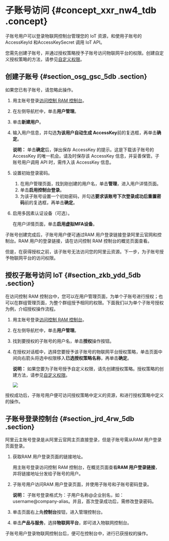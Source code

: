 # 子账号访问 {#concept_xxr_nw4_tdb .concept}

子账号用户可以登录物联网控制台管理您的 IoT 资源，和使用子账号的 AccessKeyId 和AccessKeySecret 调用 IoT API。

您需先创建子账号，并通过授权策略授予子账号访问物联网平台的权限。创建自定义授权策略的方法，请参见[自定义权限](cn.zh-CN/用户指南/账号与登录/RAM授权管理/自定义权限.md#)。

## 创建子账号 {#section_osg_gsc_5db .section}

如果您已有子账号，请忽略此操作。

1.  用主账号登录[访问控制 RAM 控制台](https://ram.console.aliyun.com/)。
2.  在左侧导航栏中，单击**用户管理**。
3.  单击**新建用户**。
4.  输入用户信息，并勾选**为该用户自动生成 AccessKey**前的复选框，再单击**确定**。

    **说明：** 单击**确定**后，弹出保存 AccessKey 的提示。这是下载该子账号的 AccessKey 的唯一机会。请及时保存该 AccessKey 信息，并妥善保管。子账号用户调用 API 时，需传入该 AccessKey 信息。

5.  设置初始登录密码。
    1.  在用户管理页面，找到刚创建的用户名，单击**管理**，进入用户详情页面。
    2.  单击**启用控制台登录**。
    3.  为该子账号设置一个初始密码，并勾选**要求该账号下次登录成功后重置密码**前的复选框，再单击**确定**。
6.  启用多因素认证设备（可选）。

    在用户详情页面，单击**启用虚拟MFA设备**。


子账号创建完成后，子账号用户便可通过RAM 用户登录链接登录阿里云官网和控制台。RAM 用户的登录链接，请在访问控制 RAM 控制台的概览页面查看。

但是，在获得授权之前，该子账号无法访问您的阿里云资源。下一步，为子账号授予物联网平台的访问权限。

## 授权子账号访问 IoT {#section_zkb_ydd_5db .section}

在访问控制 RAM 控制台中，您可以在用户管理页面，为单个子账号进行授权；也可以在群组管理页面，为整个群组授予相同的权限。下面我们以为单个子账号授权为例，介绍授权操作流程。

1.  用主账号登录[访问控制 RAM 控制台](https://ram.console.aliyun.com/)。
2.  在左侧导航栏中，单击**用户管理**。
3.  找到要授权的子账号的用户名，单击**授权**操作按钮。
4.  在授权对话框中，选择您要授予该子账号的物联网平台授权策略，单击页面中间向右箭头将选中权限移入**已选授权策略名称**，再单击**确定**。

    **说明：** 如果您要为子账号授予自定义权限，请先创建授权策略。授权策略的创建方法，请参见[自定义权限](cn.zh-CN/用户指南/账号与登录/RAM授权管理/自定义权限.md#)。

    ![](http://static-aliyun-doc.oss-cn-hangzhou.aliyuncs.com/assets/img/7494/15638460264853_zh-CN.jpg)


授权成功后，子账号用户便可访问授权策略中定义的资源，和进行授权策略中定义的操作。

## 子账号登录控制台 {#section_jrd_4rw_5db .section}

阿里云主账号登录是从阿里云官网主页直接登录，但是子账号需从RAM 用户登录页面登录。

1.  获取RAM 用户登录页面的链接地址。

    用主账号登录访问控制 RAM 控制台，在概览页面查看**RAM 用户登录链接**，并将链接地址分发给子账号的用户。

2.  子账号用户访问RAM 用户登录页面，并使用子账号和子账号密码登录。

    **说明：** 子账号登录格式为：子用户名称@企业别名，如：username@company-alias。并且，首次登录成功后，需修改登录密码。

3.  单击页面右上角**控制台**按钮，进入管理控制台。
4.  单击**产品与服务**，选择**物联网平台**，即可进入物联网控制台。

子账号用户登录物联网控制台后，便可在控制台中，进行已获授权的操作。

